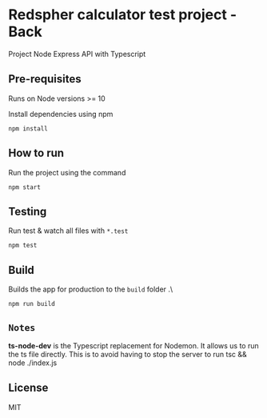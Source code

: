 # Redspher calculator test project - Back
Project Node Express API with Typescript 

## Pre-requisites 
Runs on Node versions >= 10 

Install dependencies using npm
```
npm install
```

## How to run
Run the project using the command
```
npm start
```

## Testing
Run test & watch all files with `*.test`
```
npm test
```

## Build
Builds the app for production to the `build` folder .\
```
npm run build
```

## `Notes`
**ts-node-dev** is the Typescript replacement for Nodemon. It allows us to run the ts file directly. This is to avoid having to stop the server to run tsc && node ./index.js

## License 
MIT
